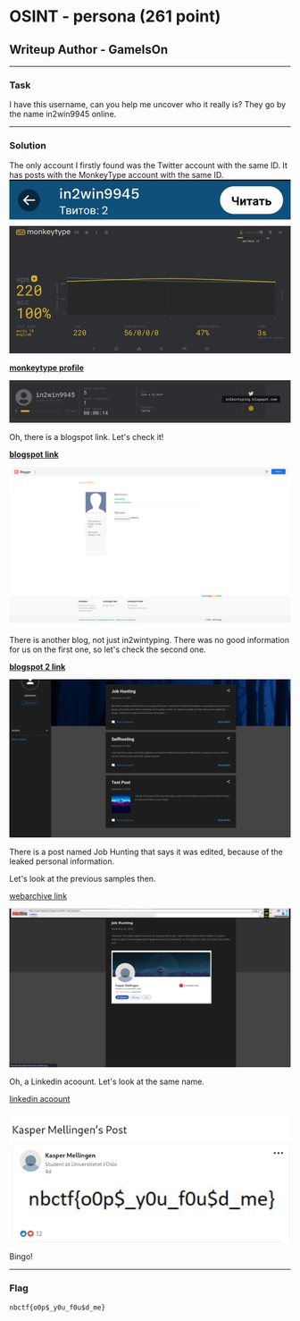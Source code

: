 # OSINT - persona (261 point)
## Writeup Author - GameIsOn

---

### Task

I have this username, can you help me uncover who it really is? They go by the name in2win9945 online.

---


### Solution

The only account I firstly found was the Twitter account with the same ID. 
It has posts with the MonkeyType account with the same ID.
![twitter1](./assets/twitter1.jpg)
![twiiter2](./assets/twitter2.jpg)

**[monkeytype profile](https://monkeytype.com/profile/in2win9945)**

![monkeytype](./assets/monkeytype.png)

Oh, there is a blogspot link. Let's check it!

**[blogspot link](https://in2wintyping.blogspot.com/)**

![blogspot](./assets/blogspot.png)

There is another blog, not just in2wintyping. There was no good information for us on the first one, so let's check the second one.

**[blogspot 2 link](https://kaspermellingencs.blogspot.com/)**

![blogspot 2](./assets/blogspot2.png)

There is a post named Job Hunting that says it was edited, because of the leaked personal information.

Let's look at the previous samples then.

[webarchive link](https://web.archive.org/web/20231130062319/https://kaspermellingencs.blogspot.com/2023/11/job-hunting.html)

![webarchive](./assets/webarchive.png)

Oh, a Linkedin acoount. Let's look at the same name.

[linkedin acoount]()

![linkedin](./assets/linkedin.png)

Bingo!

---

### Flag
```
nbctf{o0p$_y0u_f0u$d_me}
```
